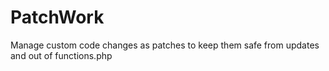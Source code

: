 # PatchWork
Manage custom code changes as patches to keep them safe from updates and out of functions.php
